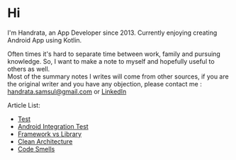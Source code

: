 # Hi

I'm Handrata, an App Developer since 2013. Currently enjoying creating Android App using Kotlin.

Often times it's hard to separate time between work, family and pursuing knowledge. So, I want to make a note to myself and hopefully useful to others as well.\
Most of the summary notes I writes will come from other sources, if you are the original writer and you have any objection, please contact me : handrata.samsul@gmail.com or [LinkedIn](https://www.linkedin.com/in/handrata-samsul-1517904b/)

Article List:
- [Test](https://handratas.github.io/blog/programming-test)
- [Android Integration Test](https://handratas.github.io/blog/android-integration-test)
- [Framework vs Library](https://handratas.github.io/blog/framework-vs-library)
- [Clean Architecture](https://handratas.github.io/blog/clean-architecture)
- [Code Smells](https://handratas.github.io/blog/code-smells)
